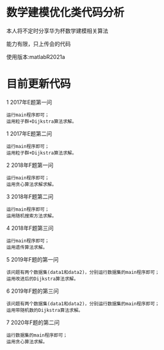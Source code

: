 # 数学建模优化类代码分析
本人将不定时分享华为杯数学建模相关算法

能力有限，只上传会的代码

使用版本:matlabR2021a

# 目前更新代码
1 2017年E题第一问

	运行main程序即可；
	运用粒子群+Dijkstra算法求解。

1 2017年E题第二问

	运行main程序即可；
	运用粒子群+Dijkstra算法求解。
	
	
2 2018年F题第一问

	运行main程序即可；
	运用贪心算法求解求解。
	
3 2018年F题第二问

	运行main程序即可；
	运用随机搜索方法求解。
	
4 2018年F题第三问

	运行main程序即可；
	运用遗传算法求解。
	
5 2019年F题的第一问
	
	该问题有两个数据集(data1和data2)，分别运行数据集的main程序即可；
	运用改进后的Dijkstra算法求解。
	
6 2019年F题的第三问

	该问题有两个数据集(data1和data2)，分别运行数据集的main程序即可；
	运用带随机数的Dijkstra算法求解。
	 
7 2020年F题的第二问

	运行数据集的main程序即可；
	运用贪心算法求解。
	
